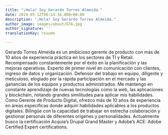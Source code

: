 ```yaml
---
title: "¡Hola! Soy Gerardo Torres Almeida."
date: 2019-05-12T06:14:34.000+00:00
description: "¡Hola! Soy Gerardo Torres Almeida."
author_image: images/about/GTA.jpg
author_signature: ''
translationKey: resume

---
```

Gerardo Torres Almeida es un ambicioso gerente de producto con más de 10 años de experiencia práctica en los sectores de TI y Retail. Recompensado constantemente por el éxito en la planificación y las mejoras operativas. Experto de primer nivel en comunicación con clientes, ingreso de datos y organización. Defensor del trabajo en equipo, diligente y meticuloso, elogiado por la rápida participación en el mercado y las ganancias de los equipos y productos administrados.  Me mantengo en constante aprendizaje de nuevas tecnologías como la web, las aplicaciones y blockchain, notando grandes similitudes para aplicar mis habilidades.  Como Gerente de Producto Digital, ofrezco más de 10 años de experiencia en áreas especificas donde adquirí habilidades aplicables a los productos digitales. Bilingüe con la capacidad de trabajar en estrecha colaboración y gestionar personas de diferentes orígenes y personalidades. Actualmente busco la certificación Acquia’s Drupal Grand Master y Adobe’s ACE: Adobe Certified Expert certifications.